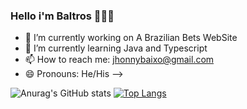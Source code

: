 ### Hello i'm Baltros 🧙🏼‍♂️

- 🔭 I’m currently working on A Brazilian Bets WebSite
- 🌱 I’m currently learning Java and Typescript
- 📫 How to reach me: jhonnybaixo@gmail.com
- 😄 Pronouns: He/His
-->

![Anurag's GitHub stats](https://github-readme-stats.vercel.app/api?username=jhonnybaltros&show_icons=true&theme=tokyonight&count_private=true)
[![Top Langs](https://github-readme-stats.vercel.app/api/top-langs/?username=jhonnybaltros&layout=compact&theme=tokyonight&count_private=true)](https://github.com/anuraghazra/github-readme-stats)


